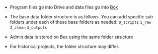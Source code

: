 
- Program files go into Drive and data files go into [Box](/data-handling/box.md)

- The base data folder structure is as follows. You can add specific sub folders under each of these base folders as needed:
`0_scripts`
`1_raw`
`2_clean`
`3_outputs`

- Admin data is stored on Box using the same folder structure

- For historical projects, the folder structure may differ.
